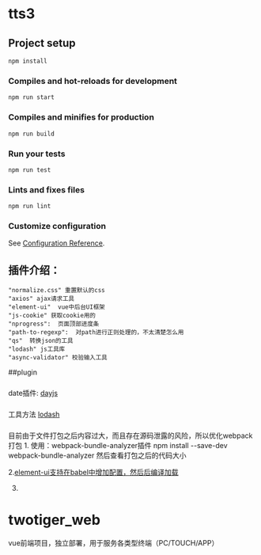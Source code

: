 # tts3

## Project setup
```
npm install
```

### Compiles and hot-reloads for development
```
npm run start
```

### Compiles and minifies for production
```
npm run build
```

### Run your tests
```
npm run test
```

### Lints and fixes files
```
npm run lint
```

### Customize configuration
See [Configuration Reference](https://cli.vuejs.org/config/).

## 插件介绍：

    "normalize.css" 重置默认的css
    "axios" ajax请求工具
    "element-ui"  vue中后台UI框架
    "js-cookie" 获取cookie用的
    "nprogress":  页面顶部进度条
    "path-to-regexp":  对path进行正则处理的，不太清楚怎么用
    "qs"  转换json的工具
    "lodash" js工具库
    "async-validator" 校验输入工具

##plugin

###
date插件: [dayjs](https://github.com/iamkun/dayjs)
###
工具方法 [lodash](https://github.com/lodash/lodash)

###
目前由于文件打包之后内容过大，而且存在源码泄露的风险，所以优化webpack打包
1.
使用：webpack-bundle-analyzer插件
npm install --save-dev webpack-bundle-analyzer
然后查看打包之后的代码大小

2.[element-ui支持在babel中增加配置，然后后编译加载](https://element.eleme.cn/#/zh-CN/component/quickstart)

3.

# twotiger_web
vue前端项目，独立部署，用于服务各类型终端（PC/TOUCH/APP）
